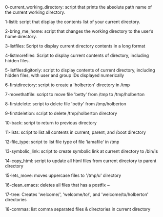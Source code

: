 0-current_working_directory: script that prints the absolute path name of the current working directory.

1-listit: script that display the contents list of your current directory.

2-bring_me_home: script that changes the working directory to the user’s home directory.

3-listfiles: Script to display current directory contents in a long format

4-listmorefiles: Script to display current contents of directory, including hidden files.

5-listfilesdigitonly: script to display contents of current directory, including hidden files, with user and group IDs displayed numerically

6-firstdirectory: script to create a 'holberton' directory in /tmp

7-movethatfile: script to move file 'betty' from /tmp to /tmp/holberton

8-firstdelete: script to delete file 'betty' from /tmp/holberton

9-firstdeletion: script to delete /tmp/holberton directory

10-back: script to return to previous directory

11-lists: script to list all contents in current, parent, and /boot directory

12-file_type: script to list file type of file 'iamafile' in /tmp

13-symbolic_link: script to create symbolic link at current directory to /bin/ls

14-copy_html: script to update all html files from current directory to parent directory

15-lets_move: moves uppercase files to '/tmp/u' directory

16-clean_emacs: deletes all files that has a postfix ~

17-tree: Creates 'welcome/', 'welcome/to/', and 'welcome/to/holberton' directories

18-commas: list comma separated files & directories in current directory


